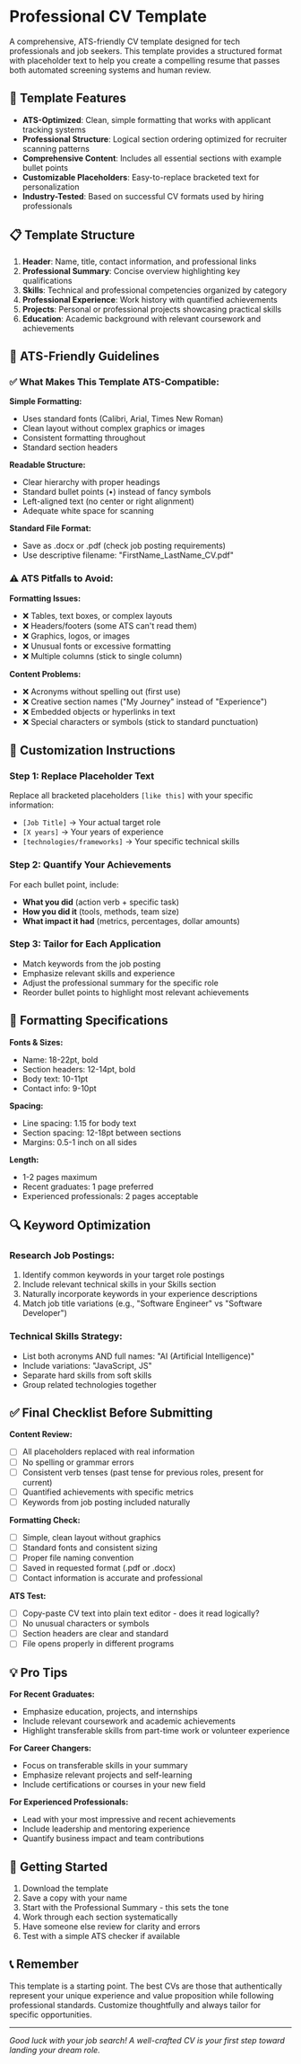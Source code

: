 # Professional CV Template

A comprehensive, ATS-friendly CV template designed for tech professionals and job seekers. This template provides a structured format with placeholder text to help you create a compelling resume that passes both automated screening systems and human review.

## 🎯 Template Features

- **ATS-Optimized**: Clean, simple formatting that works with applicant tracking systems
- **Professional Structure**: Logical section ordering optimized for recruiter scanning patterns
- **Comprehensive Content**: Includes all essential sections with example bullet points
- **Customizable Placeholders**: Easy-to-replace bracketed text for personalization
- **Industry-Tested**: Based on successful CV formats used by hiring professionals

## 📋 Template Structure

1. **Header**: Name, title, contact information, and professional links
2. **Professional Summary**: Concise overview highlighting key qualifications
3. **Skills**: Technical and professional competencies organized by category
4. **Professional Experience**: Work history with quantified achievements
5. **Projects**: Personal or professional projects showcasing practical skills
6. **Education**: Academic background with relevant coursework and achievements

## 🤖 ATS-Friendly Guidelines

### ✅ What Makes This Template ATS-Compatible:

**Simple Formatting:**
- Uses standard fonts (Calibri, Arial, Times New Roman)
- Clean layout without complex graphics or images
- Consistent formatting throughout
- Standard section headers

**Readable Structure:**
- Clear hierarchy with proper headings
- Standard bullet points (•) instead of fancy symbols
- Left-aligned text (no center or right alignment)
- Adequate white space for scanning

**Standard File Format:**
- Save as .docx or .pdf (check job posting requirements)
- Use descriptive filename: "FirstName_LastName_CV.pdf"

### ⚠️ ATS Pitfalls to Avoid:

**Formatting Issues:**
- ❌ Tables, text boxes, or complex layouts
- ❌ Headers/footers (some ATS can't read them)
- ❌ Graphics, logos, or images
- ❌ Unusual fonts or excessive formatting
- ❌ Multiple columns (stick to single column)

**Content Problems:**
- ❌ Acronyms without spelling out (first use)
- ❌ Creative section names ("My Journey" instead of "Experience")
- ❌ Embedded objects or hyperlinks in text
- ❌ Special characters or symbols (stick to standard punctuation)

## 📝 Customization Instructions

### Step 1: Replace Placeholder Text
Replace all bracketed placeholders `[like this]` with your specific information:
- `[Job Title]` → Your actual target role
- `[X years]` → Your years of experience
- `[technologies/frameworks]` → Your specific technical skills

### Step 2: Quantify Your Achievements
For each bullet point, include:
- **What you did** (action verb + specific task)
- **How you did it** (tools, methods, team size)
- **What impact it had** (metrics, percentages, dollar amounts)

### Step 3: Tailor for Each Application
- Match keywords from the job posting
- Emphasize relevant skills and experience
- Adjust the professional summary for the specific role
- Reorder bullet points to highlight most relevant achievements

## 🎨 Formatting Specifications

**Fonts & Sizes:**
- Name: 18-22pt, bold
- Section headers: 12-14pt, bold
- Body text: 10-11pt
- Contact info: 9-10pt

**Spacing:**
- Line spacing: 1.15 for body text
- Section spacing: 12-18pt between sections
- Margins: 0.5-1 inch on all sides

**Length:**
- 1-2 pages maximum
- Recent graduates: 1 page preferred
- Experienced professionals: 2 pages acceptable

## 🔍 Keyword Optimization

### Research Job Postings:
1. Identify common keywords in your target role postings
2. Include relevant technical skills in your Skills section
3. Naturally incorporate keywords in your experience descriptions
4. Match job title variations (e.g., "Software Engineer" vs "Software Developer")

### Technical Skills Strategy:
- List both acronyms AND full names: "AI (Artificial Intelligence)"
- Include variations: "JavaScript, JS"
- Separate hard skills from soft skills
- Group related technologies together

## ✅ Final Checklist Before Submitting

**Content Review:**
- [ ] All placeholders replaced with real information
- [ ] No spelling or grammar errors
- [ ] Consistent verb tenses (past tense for previous roles, present for current)
- [ ] Quantified achievements with specific metrics
- [ ] Keywords from job posting included naturally

**Formatting Check:**
- [ ] Simple, clean layout without graphics
- [ ] Standard fonts and consistent sizing
- [ ] Proper file naming convention
- [ ] Saved in requested format (.pdf or .docx)
- [ ] Contact information is accurate and professional

**ATS Test:**
- [ ] Copy-paste CV text into plain text editor - does it read logically?
- [ ] No unusual characters or symbols
- [ ] Section headers are clear and standard
- [ ] File opens properly in different programs

## 💡 Pro Tips

**For Recent Graduates:**
- Emphasize education, projects, and internships
- Include relevant coursework and academic achievements
- Highlight transferable skills from part-time work or volunteer experience

**For Career Changers:**
- Focus on transferable skills in your summary
- Emphasize relevant projects and self-learning
- Include certifications or courses in your new field

**For Experienced Professionals:**
- Lead with your most impressive and recent achievements
- Include leadership and mentoring experience
- Quantify business impact and team contributions

## 🚀 Getting Started

1. Download the template
2. Save a copy with your name
3. Start with the Professional Summary - this sets the tone
4. Work through each section systematically
5. Have someone else review for clarity and errors
6. Test with a simple ATS checker if available

## 📞 Remember

This template is a starting point. The best CVs are those that authentically represent your unique experience and value proposition while following professional standards. Customize thoughtfully and always tailor for specific opportunities.

---

*Good luck with your job search! A well-crafted CV is your first step toward landing your dream role.*